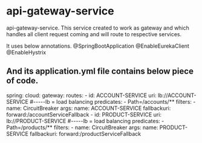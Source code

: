 # api-gateway-service
api-gateway-service.
This service created to work as gateway and which handles all client request coming and will route to respective services.

It uses below annotations.
@SpringBootApplication
@EnableEurekaClient
@EnableHystrix

And its application.yml file contains below piece of code.
--------------------
spring:
  cloud:
    gateway:
      routes:
        - id: ACCOUNT-SERVICE
          uri: lb://ACCOUNT-SERVICE     #-----lb = load balancing
          predicates:
            - Path=/accounts/**
          filters:
            - name: CircuitBreaker
              args:
                name: ACCOUNT-SERVICE
                fallbackuri: forward:/accountServiceFallback
        - id: PRODUCT-SERVICE
          uri: lb://PRODUCT-SERVICE     #-----lb = load balancing
          predicates:
            - Path=/products/**
          filters:
            - name: CircuitBreaker
              args:
                name: PRODUCT-SERVICE
                fallbackuri: forward:/productServiceFallback

